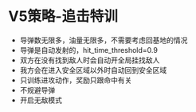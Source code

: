 # V5策略-追击特训

- 导弹数无限多，油量无限多，不需要考虑回基地的情况
- 导弹是自动发射的，hit_time_threshold=0.9
- 双方在没有找到敌人时会自动开全局挂找敌人
- 我方会在进入安全区域以外时自动回到安全区域
- 只训练进攻动作，奖励只跟命中有关
- 不规避导弹
- 开启无敌模式

